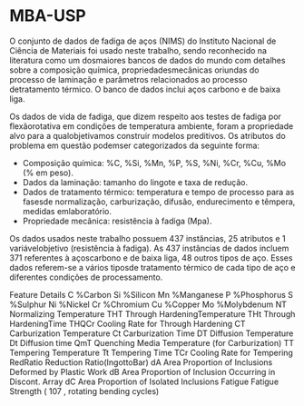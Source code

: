 # MBA-USP

O conjunto de dados de fadiga de aços (NIMS) do Instituto Nacional de Ciência de Materiais foi usado neste trabalho, sendo reconhecido na literatura como um dosmaiores bancos de dados do mundo com detalhes sobre a composição química, propriedadesmecânicas oriundas do processo de laminação e parâmetros relacionados ao processo detratamento térmico. O banco de dados inclui aços carbono e de baixa liga.

Os dados de vida de fadiga, que dizem respeito aos testes de fadiga por flexãorotativa em condições de temperatura ambiente, foram a propriedade alvo para a qualobjetivamos construir modelos preditivos. Os atributos do problema em questão podemser categorizados da seguinte forma:

- Composição química: %C, %Si, %Mn, %P, %S, %Ni, %Cr, %Cu, %Mo (% em peso).
- Dados da laminação: tamanho do lingote e taxa de redução.
- Dados de tratamento térmico: temperatura e tempo de processo para as fasesde normalização, carburização, difusão, endurecimento e têmpera, medidas emlaboratório.
- Propriedade mecânica: resistência à fadiga (Mpa).

Os dados usados neste trabalho possuem 437 instâncias, 25 atributos e 1 variávelobjetivo (resistência à fadiga). As 437 instâncias de dados incluem 371 referentes à açoscarbono e de baixa liga, 48 outros tipos de aço. Esses dados referem-se a vários tiposde tratamento térmico de cada tipo de aço e diferentes condições de processamento.

Feature	Details
C	        %Carbon
Si	      %Silicon
Mn	      %Manganese
P	        %Phosphorus
S	        %Sulphur
Ni	      %Nickel
Cr	      %Chromium
Cu	      %Copper
Mo	      %Molybdenum
NT	      Normalizing Temperature
THT	      Through HardeningTemperature
THt	      Through HardeningTime
THQCr	    Cooling Rate for Through Hardening
CT	      Carburization Temperature
Ct	      Carburization Time
DT	      Diffusion Temperature
Dt	      Diffusion time
QmT	      Quenching Media Temperature (for Carburization)
TT	      Tempering Temperature
Tt	      Tempering Time
TCr	      Cooling Rate for Tempering
RedRatio	Reduction Ratio(IngottoBar)
dA	      Area Proportion of Inclusions Deformed by Plastic Work
dB	      Area Proportion of Inclusion Occurring in Discont. Array
dC	      Area Proportion of Isolated Inclusions
Fatigue	  Fatigue Strength ( 107 , rotating bending cycles)
